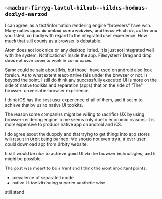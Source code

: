 ## `~macbur-firryg-lavtul-hilnub--hildus-hodmus-dozlyd-marzod`
I can agree, as a text/information rendering engine "browsers" have won. 
Many native apps do embed some webview, and those which do, as the one you listed, do badly with regard to the integrated user experience. How much that still counts as a browser is debatable.

Atom does not look nice on any desktop I tried. It is just not integrated well with the system. Notifications? Inside the app. Filesystem? Drag and drop does not even seem to work in some cases.

Same could be said about IMs, but those I have used on android also look foreign. 
As to what extent react-native falls under the browser or not, is beyond the point. I still do think any successfully executed UI is more on the side of native toolkits and separation (apps) that on the side of "The" browser: universal in-browser experience. 

I think iOS has the best user experience of all of them, and it seem to achieve that by using native UI toolkits. 

The reason some companies might be willing to sacrifice UX by using browser-rendering engine to me seems only due to economic reasons: it is more expensive to produce native app on android and iOS.

I do agree about the duopoly and that trying to get things into app stores will result in Urbit being banned; We should not even try it, if ever user could download app from Urbity website. 

It still would be nice to achieve good UI via the browser technologies, and it might be possible. 

The post was meant to be a /rant and I think the most important points: 
- prevalence of separated model
- native UI toolkits being superior aesthetic wise
 
still stand